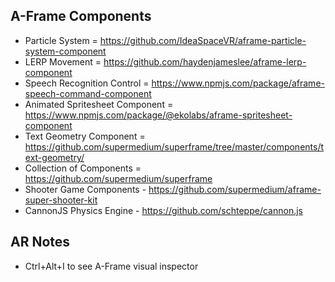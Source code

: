 ## A-Frame Components
- Particle System = https://github.com/IdeaSpaceVR/aframe-particle-system-component
- LERP Movement = https://github.com/haydenjameslee/aframe-lerp-component
- Speech Recognition Control = https://www.npmjs.com/package/aframe-speech-command-component
- Animated Spritesheet Component = https://www.npmjs.com/package/@ekolabs/aframe-spritesheet-component
- Text Geometry Component = https://github.com/supermedium/superframe/tree/master/components/text-geometry/
- Collection of Components = https://github.com/supermedium/superframe
- Shooter Game Components - https://github.com/supermedium/aframe-super-shooter-kit
- CannonJS Physics Engine - https://github.com/schteppe/cannon.js

## AR Notes
- Ctrl+Alt+I to see A-Frame visual inspector
